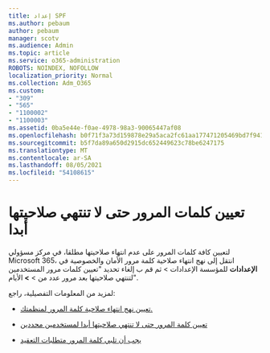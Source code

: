 ```yaml
---
title: إعداد SPF
ms.author: pebaum
author: pebaum
manager: scotv
ms.audience: Admin
ms.topic: article
ms.service: o365-administration
ROBOTS: NOINDEX, NOFOLLOW
localization_priority: Normal
ms.collection: Adm_O365
ms.custom:
- "309"
- "565"
- "1100002"
- "1100003"
ms.assetid: 0ba5e44e-f0ae-4978-98a3-90065447af08
ms.openlocfilehash: b0f71f3a73d159878e29a5aca2fc61aa177471205469bd7f941daf2a67bdcb68
ms.sourcegitcommit: b5f7da89a650d2915dc652449623c78be6247175
ms.translationtype: MT
ms.contentlocale: ar-SA
ms.lasthandoff: 08/05/2021
ms.locfileid: "54108615"
---
```

# <a name="set-passwords-to-never-expire"></a>تعيين كلمات المرور حتى لا تنتهي صلاحيتها أبدا

لتعيين كافة كلمات المرور على عدم انتهاء صلاحيتها مطلقا، في مركز مسؤولي Microsoft 365، انتقل إلى نهج انتهاء صلاحية كلمة مرور الأمان والخصوصية في **الإعدادات** للمؤسسة الإعدادات > ثم قم ب إلغاء تحديد "تعيين كلمات مرور المستخدمين لتنتهي صلاحيتها بعد مرور عدد من  >  **[](https://portal.office.com/adminportal/home#/settings/security)  >  [](https://portal.microsoft.com/Adminportal/Home#/Settings/SecurityPrivacy/:/Settings/L1/PasswordPolicy)** الأيام".
  
لمزيد من المعلومات التفصيلية، راجع:

- [تعيين نهج انتهاء صلاحية كلمة المرور لمنظمتك.](https://docs.microsoft.com/microsoft-365/admin/manage/set-password-expiration-policy)
  
- [تعيين كلمة المرور حتى لا تنتهي صلاحيتها أبدا لمستخدمين محددين](https://docs.microsoft.com/microsoft-365/admin/add-users/set-password-to-never-expire)

- [يجب أن تلبي كلمة المرور متطلبات التعقيد](https://docs.microsoft.com/windows/security/threat-protection/security-policy-settings/password-must-meet-complexity-requirements)
  